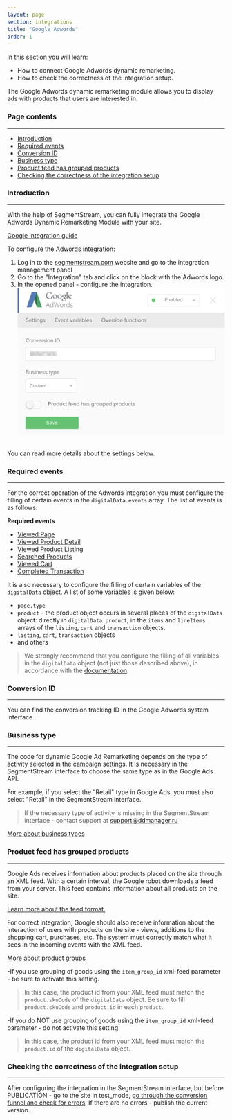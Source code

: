 ```yaml
---
layout: page
section: integrations
title: "Google Adwords"
order: 1
---
```


In this section you will learn:
* How to connect Google Adwords dynamic remarketing.
* How to check the correctness of the integration setup.

The Google Adwords dynamic remarketing module allows you to display ads with products that users are interested in.

### Page contents
------
<ul class="page-navigation">
  <li><a href="#0">Introduction</a></li>
  <li><a href="#1">Required events</a></li>
  <li><a href="#2">Conversion ID</a></li>
  <li><a href="#2_1">Business type</a></li>
  <li><a href="#3">Product feed has grouped products</a></li>
  <li><a href="#5">Checking the correctness of the integration setup</a></li>
</ul>

### <a name="0"></a>Introduction
------
With the help of SegmentStream, you can fully integrate the Google Adwords Dynamic Remarketing Module with your site.

[Google integration guide](https://support.google.com/tagmanager/answer/6106009?hl=en#OneTagPerFunnel)

To configure the Adwords integration:
1. Log in to the [segmentstream.com](https://admin.segmentstream.com/) website and go to the integration management panel
2. Go to the "Integration" tab and click on the block with the Adwords logo.
3. In the opened panel - configure the integration.
![](/img/integrations.googleadwords.1.png)
<br />
You can read more details about the settings below.

### <a name="1"></a>Required events
------
For the correct operation of the Adwords integration you must configure the filling of certain events in the `digitalData.events` array. The list of events is as follows:

**Required events**
* [Viewed Page](/events/viewed-page)
* [Viewed Product Detail](/events/viewed-product-detail)
* [Viewed Product Listing](/events/viewed-product-listing)
* [Searched Products](/events/searched-products)
* [Viewed Cart](/events/searched-products)
* [Completed Transaction](/events/completed-transaction)

It is also necessary to configure the filling of certain variables of the `digitalData` object. A list of some variables is given below:
* `page.type`
* `product` - the product object occurs in several places of the `digitalData` object: directly in `digitalData.product`, in the `items` and `lineItems` arrays of the `listing`, `cart` and `transaction` objects.
* `listing`, `cart`, `transaction` objects
* and others

> We strongly recommend that you configure the filling of all variables in the `digitalData` object (not just those described above), in accordance with the [documentation](/for-developer/).

### <a name="2"></a>Conversion ID
------
You can find the conversion tracking ID in the Google Adwords system interface.

### <a name="2_1"></a>Business type
------
The code for dynamic Google Ad Remarketing depends on the type of activity selected in the campaign settings. It is necessary in the SegmentStream interface to choose the same type as in the Google Ads API.

For example, if you select the "Retail" type in Google Ads, you must also select "Retail" in the SegmentStream interface.

>If the necessary type of activity is missing in the SegmentStream interface - contact support at support@ddmanager.ru

[More about business types](https://support.google.com/google-ads/answer/7305793?hl=en)

### <a name="3"></a>Product feed has grouped products
------
Google Ads receives information about products placed on the site through an XML feed. With a certain interval, the Google robot downloads a feed from your server. This feed contains information about all products on the site.

[Learn more about the feed format.](https://support.google.com/merchants/answer/7052112)

For correct integration, Google should also receive information about the interaction of users with products on the site - views, additions to the shopping cart, purchases, etc. The system must correctly match what it sees in the incoming events with the XML feed.

[More about product groups](https://support.google.com/merchants/answer/6324507)

-If you use grouping of goods using the `item_group_id` xml-feed parameter - be sure to activate this setting.
  >In this case, the product id from your XML feed must match the `product.skuCode` of the `digitalData` object. Be sure to fill `product.skuCode` and `product.id` in each `product`.

 -If you do NOT use grouping of goods using the `item_group_id` xml-feed parameter - do not activate this setting.
  >In this case, the product id from your XML feed must match the `product.id` of the `digitalData` object.

### <a name="5"></a>Checking the correctness of the integration setup
------
After configuring the integration in the SegmentStream interface, but before PUBLICATION - go to the site in test_mode, [go through the conversion funnel and check for errors](/for-analyst/integrations#2).
If there are no errors - publish the current version.

